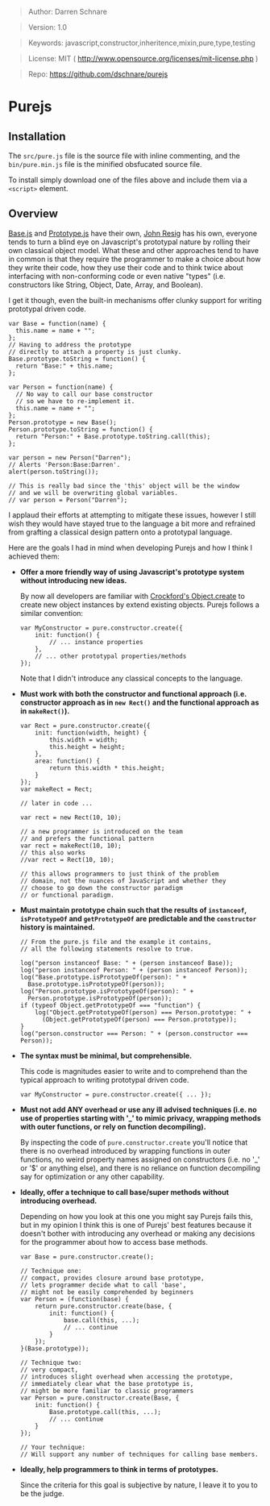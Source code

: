 >   Author: Darren Schnare

>	Version: 1.0

>   Keywords: javascript,constructor,inheritence,mixin,pure,type,testing

>   License: MIT ( http://www.opensource.org/licenses/mit-license.php )

>   Repo: https://github.com/dschnare/purejs


Purejs
====================


Installation
--------------------

The `src/pure.js` file is the source file with inline commenting, and the `bin/pure.min.js` file is the minified obsfucated source file.

To install simply download one of the files above and include them via a `<script>` element.



Overview
--------------------

[Base.js](http://code.google.com/p/base2/source/browse/trunk/src/base2/Base.js) and [Prototype.js](http://www.prototypejs.org/learn/class-inheritance) have their own, [John Resig](http://ejohn.org/blog/simple-javascript-inheritance/) has his own, everyone tends to turn a blind eye on Javascript's prototypal nature by rolling their own classical object model. What these and other approaches tend to have in common is that they require the programmer to make a choice about how they write their code, how they use their code and to think twice about interfacing with non-conforming code or even native "types" (i.e. constructors like String, Object, Date, Array, and Boolean).

I get it though, even the built-in mechanisms offer clunky support for writing prototypal driven code.

    var Base = function(name) {
      this.name = name + "";
    };
    // Having to address the prototype
    // directly to attach a property is just clunky.
    Base.prototype.toString = function() {
      return "Base:" + this.name;
    };

    var Person = function(name) {
      // No way to call our base constructor
      // so we have to re-implement it.
      this.name = name + "";
    };
    Person.prototype = new Base();
    Person.prototype.toString = function() {
      return "Person:" + Base.prototype.toString.call(this);
    };

    var person = new Person("Darren");
    // Alerts 'Person:Base:Darren'.
    alert(person.toString());

    // This is really bad since the 'this' object will be the window
    // and we will be overwriting global variables.
    // var person = Person("Darren");

I applaud their efforts at attempting to mitigate these issues, however I still wish they would have stayed true to the language a bit more and refrained from grafting a classical design pattern onto a prototypal language.

Here are the goals I had in mind when developing Purejs and how I think I achieved them:

+   **Offer a more friendly way of using Javascript's prototype system without introducing new ideas.**

    By now all developers are familiar with [Crockford's Object.create](http://javascript.crockford.com/prototypal.html) to create new object instances by extend existing objects. Purejs follows a similar convention:

        var MyConstructor = pure.constructor.create({
            init: function() {
                // ... instance properties
            },
            // ... other prototypal properties/methods
        });

    Note that I didn't introduce any classical concepts to the language.

+   **Must work with both the constructor and functional approach (i.e. constructor approach as in `new Rect()` and the functional approach as in `makeRect()`).**

        var Rect = pure.constructor.create({
            init: function(width, height) {
                this.width = width;
                this.height = height;
            },
            area: function() {
                return this.width * this.height;
            }
        });
        var makeRect = Rect;

        // later in code ...

        var rect = new Rect(10, 10);

        // a new programmer is introduced on the team
        // and prefers the functional pattern
        var rect = makeRect(10, 10);
        // this also works
        //var rect = Rect(10, 10);

        // this allows programmers to just think of the problem
        // domain, not the nuances of JavaScript and whether they
        // choose to go down the constructor paradigm
        // or functional paradigm.

+   **Must maintain prototype chain such that the results of `instanceof`, `isPrototypeOf` and `getPrototypeOf` are predictable and the `constructor` history is maintained.**

        // From the pure.js file and the example it contains,
        // all the following statements resolve to true.

        log("person instanceof Base: " + (person instanceof Base));
        log("person instanceof Person: " + (person instanceof Person));
        log("Base.prototype.isPrototypeOf(person): " +
          Base.prototype.isPrototypeOf(person));
        log("Person.prototype.isPrototypeOf(person): " +
          Person.prototype.isPrototypeOf(person));
        if (typeof Object.getPrototypeOf === "function") {
            log("Object.getPrototypeOf(person) === Person.prototype: " +
              (Object.getPrototypeOf(person) === Person.prototype));
        }
        log("person.constructor === Person: " + (person.constructor === Person));

+   **The syntax must be minimal, but comprehensible.**

    This code is magnitudes easier to write and to comprehend than the typical
    approach to writing prototypal driven code.

        var MyConstructor = pure.constructor.create({ ... });

+   **Must not add ANY overhead or use any ill advised techniques (i.e. no use of properties starting with '_' to mimic privacy, wrapping methods with outer functions, or rely on function decompiling).**

    By inspecting the code of `pure.constructor.create` you'll notice that there is no overhead introduced by wrapping functions in outer functions, no weird property names assigned on constructors (i.e. no '_' or '$' or anything else), and there is no reliance on function decompiling say for optimization or any other capability.

+   **Ideally, offer a technique to call base/super methods without introducing overhead.**

    Depending on how you look at this one you might say Purejs fails this, but in my opinion I think this is one of Purejs' best features because it doesn't bother with introducing any overhead or making any decisions for the programmer about how to access base methods.

        var Base = pure.constructor.create();

        // Technique one:
        // compact, provides closure around base prototype,
        // lets programmer decide what to call 'base',
        // might not be easily comprehended by beginners
        var Person = (function(base) {
            return pure.constructor.create(base, {
                init: function() {
                    base.call(this, ...);
                    // ... continue
                }
            });
        }(Base.prototype));

        // Technique two:
        // very compact,
        // introduces slight overhead when accessing the prototype,
        // immediately clear what the base prototype is,
        // might be more familiar to classic programmers
        var Person = pure.constructor.create(Base, {
            init: function() {
                Base.prototype.call(this, ...);
                // ... continue
            }
        });

        // Your technique:
        // Will support any number of techniques for calling base members.

+   **Ideally, help programmers to think in terms of prototypes.**

    Since the criteria for this goal is subjective by nature, I leave it to you to be the judge.